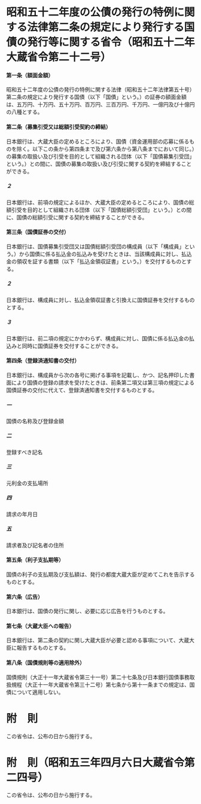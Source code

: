 # 昭和五十二年度の公債の発行の特例に関する法律第二条の規定により発行する国債の発行等に関する省令（昭和五十二年大蔵省令第二十二号）
#### 第一条（額面金額）
昭和五十二年度の公債の発行の特例に関する法律（昭和五十二年法律第五十号）第二条の規定により発行する国債（以下「国債」という。）の証券の額面金額は、五万円、十万円、五十万円、百万円、三百万円、千万円、一億円及び十億円の八種とする。
#### 第二条（募集引受又は総額引受契約の締結）
日本銀行は、大蔵大臣の定めるところにより、国債（資金運用部の応募に係るものを除く。以下この条から第四条まで及び第六条から第八条までにおいて同じ。）の募集の取扱い及び引受を目的として組織される団体（以下「国債募集引受団」という。）との間に、国債の募集の取扱い及び引受に関する契約を締結することができる。
##### ２
日本銀行は、前項の規定によるほか、大蔵大臣の定めるところにより、国債の総額引受を目的として組織される団体（以下「国債総額引受団」という。）との間に、国債の総額引受に関する契約を締結することができる。
#### 第三条（国債証券の交付）
日本銀行は、国債募集引受団又は国債総額引受団の構成員（以下「構成員」という。）から国債に係る払込金の払込みを受けたときは、当該構成員に対し、払込金の領収を証する書類（以下「払込金領収証書」という。）を交付するものとする。
##### ２
日本銀行は、構成員に対し、払込金領収証書と引換えに国債証券を交付するものとする。
##### ３
日本銀行は、前二項の規定にかかわらず、構成員に対し、国債に係る払込金の払込みと同時に国債証券を交付することができる。
#### 第四条（登録済通知書の交付）
日本銀行は、構成員から次の各号に掲げる事項を記載し、かつ、記名押印した書面により国債の登録の請求を受けたときは、前条第二項又は第三項の規定による国債証券の交付に代えて、登録済通知書を交付するものとする。
##### 一
国債の名称及び登録金額
##### 二
登録すべき記名
##### 三
元利金の支払場所
##### 四
請求の年月日
##### 五
請求者及び記名者の住所
#### 第五条（利子支払期等）
国債の利子の支払期及び支払額は、発行の都度大蔵大臣が定めてこれを告示するものとする。
#### 第六条（広告）
日本銀行は、国債の発行に関し、必要に応じ広告を行うものとする。
#### 第七条（大蔵大臣への報告）
日本銀行は、第二条の契約に関し大蔵大臣が必要と認める事項について、大蔵大臣に報告するものとする。
#### 第八条（国債規則等の適用除外）
国債規則（大正十一年大蔵省令第三十一号）第二十七条及び日本銀行国債事務取扱規程（大正十一年大蔵省令第三十二号）第七条から第十一条までの規定は、国債について適用しない。
# 附　則
この省令は、公布の日から施行する。
# 附　則（昭和五三年四月六日大蔵省令第二四号）
この省令は、公布の日から施行する。
